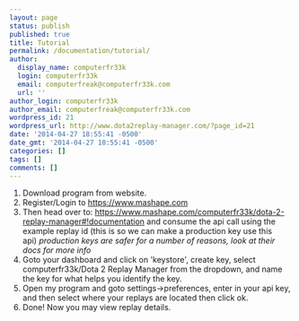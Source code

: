 ```yaml
---
layout: page
status: publish
published: true
title: Tutorial
permalink: /documentation/tutorial/
author:
  display_name: computerfr33k
  login: computerfr33k
  email: computerfreak@computerfr33k.com
  url: ''
author_login: computerfr33k
author_email: computerfreak@computerfr33k.com
wordpress_id: 21
wordpress_url: http://www.dota2replay-manager.com/?page_id=21
date: '2014-04-27 18:55:41 -0500'
date_gmt: '2014-04-27 18:55:41 -0500'
categories: []
tags: []
comments: []
---
```

<ol>
<li>Download program from website.</li>
<li>Register/Login to&nbsp;<a href="https://www.mashape.com">https://www.mashape.com</a></li>
<li>Then head over to: <a href="https://www.mashape.com/computerfr33k/dota-2-replay-manager#!documentation">https://www.mashape.com/computerfr33k/dota-2-replay-manager#!documentation</a>&nbsp;and consume the api call using the example replay id (this is so we can make a production key use this api)&nbsp;<em>production keys are safer for a number of reasons, look at their docs for more info</em></li>
<li>Goto your dashboard and click on 'keystore', create key, select computerfr33k/Dota 2 Replay Manager from the dropdown, and name the key for what helps you identify the key.</li>
<li>Open my program and goto settings->preferences, enter in your api key, and then select where your replays are located then click ok.</li>
<li>Done! Now you may view replay details.</li><br />
